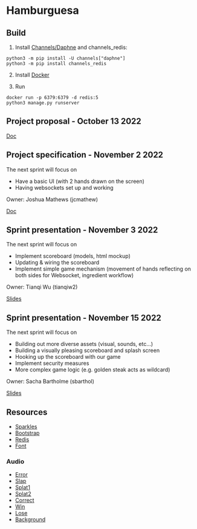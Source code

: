 # Hamburguesa

## Build
1. Install [Channels/Daphne](https://channels.readthedocs.io/en/latest/installation.html) and channels_redis:
```
python3 -m pip install -U channels["daphne"]
python3 -m pip install channels_redis
```
2. Install [Docker](https://docs.docker.com/get-docker/)

3. Run
```
docker run -p 6379:6379 -d redis:5
python3 manage.py runserver
```

## Project proposal - October 13 2022

[Doc](https://docs.google.com/document/d/1PWi0D4n9Ewtf7P_U6JnpySDEJVUSHDuBC707slY0qi4/edit?usp=sharing)

## Project specification - November 2 2022

The next sprint will focus on
* Have a basic UI (with 2 hands drawn on the screen)
* Having websockets set up and working

Owner: Joshua Mathews (jcmathew)

[Doc](https://docs.google.com/document/d/1MV4VEQqHGmwVlGkUqLYgXefBsELdKJruy_gkZG19qq8/edit?usp=sharing)

## Sprint presentation - November 3 2022

The next sprint will focus on
* Implement scoreboard (models, html mockup)
* Updating & wiring the scoreboard 
* Implement simple game mechanism (movement of hands reflecting on both sides for Websocket, ingredient workflow)

Owner: Tianqi Wu (tianqiw2)

[Slides](https://docs.google.com/presentation/d/18yzldj4aZCfyOvOVwXs5LmhDw4C99zRL-DESmb1Dd4w/edit?usp=sharing)

## Sprint presentation - November 15 2022

The next sprint will focus on
* Building out more diverse assets (visual, sounds, etc…)
* Building a visually pleasing scoreboard and splash screen
* Hooking up the scoreboard with our game
* Implement security measures
* More complex game logic (e.g. golden steak acts as wildcard)

Owner: Sacha Bartholme (sbarthol)

[Slides](https://docs.google.com/presentation/d/1jy9ZDymGN-EwAJZe6SN1RIIAMoNEY23YpZ_stpJuZHM/edit?usp=sharing)

## Resources
- [Sparkles](https://pngtree.com/freepng/sparkling-symbol-vector-starter-icons-shiny-stars--flash-decoration-twinkle-glowing-and-bursts-vector_5225129.html)
- [Bootstrap](https://getbootstrap.com/)
- [Redis](https://redis.io/)
- [Font](https://www.1001fonts.com/mouse-memoirs-font.html)

### Audio
- [Error](https://freesound.org/people/suntemple/sounds/249300/)
- [Slap](https://freesound.org/people/MWLANDI/sounds/85846/)
- [Splat1](https://freesound.org/people/gprosser/sounds/360942/)
- [Splat2](https://freesound.org/people/Breviceps/sounds/445117/)
- [Correct](https://freesound.org/people/LittleRainySeasons/sounds/335908/)
- [Win](https://freesound.org/people/Fupicat/sounds/521639/)
- [Lose](https://freesound.org/people/Fupicat/sounds/538151/)
- [Background](https://freesound.org/people/joshuaempyre/sounds/251461/)

